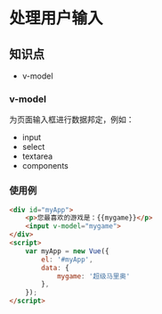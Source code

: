 处理用户输入
============

## 知识点

* v-model

### v-model

为页面输入框进行数据邦定，例如：

+ input
+ select
+ textarea
+ components

### 使用例

~~~html
<div id="myApp">
    <p>您最喜欢的游戏是：{{mygame}}</p>
    <input v-model="mygame">
</div>
<script>
    var myApp = new Vue({
        el: '#myApp',
        data: {
            mygame: '超级马里奥'
        },
    });
</script>
~~~

